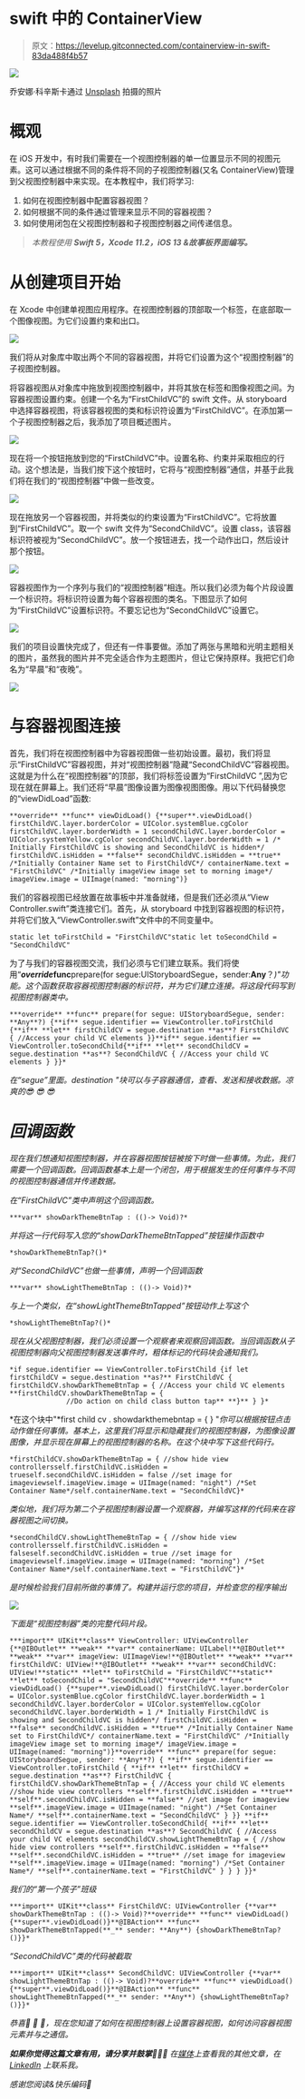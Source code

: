 # swift 中的 ContainerView

> 原文：<https://levelup.gitconnected.com/containerview-in-swift-83da488f4b57>

![](img/b0e22c86ee16d7f57e6ff5bc767678e2.png)

乔安娜·科辛斯卡通过 [Unsplash](https://unsplash.com/) 拍摄的照片

# 概观

在 iOS 开发中，有时我们需要在一个视图控制器的单一位置显示不同的视图元素。这可以通过根据不同的条件将不同的子视图控制器(又名 ContainerView)管理到父视图控制器中来实现。在本教程中，我们将学习:

1.  如何在视图控制器中配置容器视图？
2.  如何根据不同的条件通过管理来显示不同的容器视图？
3.  如何使用闭包在父视图控制器和子视图控制器之间传递信息。

> *本教程使用* ***Swift 5，Xcode 11.2，iOS 13 &故事板界面编写。***

# 从创建项目开始

在 Xcode 中创建单视图应用程序。在视图控制器的顶部取一个标签，在底部取一个图像视图。为它们设置约束和出口。

![](img/607d5f8ae40f169b2f25e08d1fae2d4b.png)

我们将从对象库中取出两个不同的容器视图，并将它们设置为这个“视图控制器”的子视图控制器。

将容器视图从对象库中拖放到视图控制器中，并将其放在标签和图像视图之间。为容器视图设置约束。创建一个名为“FirstChildVC”的 swift 文件。从 storyboard 中选择容器视图，将该容器视图的类和标识符设置为“FirstChildVC”。在添加第一个子视图控制器之后，我添加了项目概述图片。

![](img/677d1fa1c653f5fc41a05e2a88480410.png)

现在将一个按钮拖放到您的“FirstChildVC”中。设置名称、约束并采取相应的行动。这个想法是，当我们按下这个按钮时，它将与“视图控制器”通信，并基于此我们将在我们的“视图控制器”中做一些改变。

![](img/a5795ad9d20f8d4ed90098e7432056bb.png)

现在拖放另一个容器视图，并将类似的约束设置为“FirstChildVC”。它将放置到“FirstChildVC”。取一个 swift 文件为“SecondChildVC”。设置 class，该容器标识符被视为“SecondChildVC”。放一个按钮进去，找一个动作出口，然后设计那个按钮。

![](img/71a2ee47de5531ec389a6321132d5863.png)

容器视图作为一个序列与我们的“视图控制器”相连。所以我们必须为每个片段设置一个标识符。将标识符设置为每个容器视图的类名。下图显示了如何为“FirstChildVC”设置标识符。不要忘记也为“SecondChildVC”设置它。

![](img/e69da101a94ab21dc4155eb92016512e.png)

我们的项目设置快完成了，但还有一件事要做。添加了两张与黑暗和光明主题相关的图片，虽然我的图片并不完全适合作为主题图片，但让它保持原样。我把它们命名为“早晨”和“夜晚”。

![](img/d202e9e222b10cdd800f41acbdc768a8.png)

# 与容器视图连接

首先，我们将在视图控制器中为容器视图做一些初始设置。最初，我们将显示“FirstChildVC”容器视图，并对“视图控制器”隐藏“SecondChildVC”容器视图。这就是为什么在“视图控制器”的顶部，我们将标签设置为“FirstChildVC ”,因为它现在就在屏幕上。我们还将“早晨”图像设置为图像视图图像。用以下代码替换您的“viewDidLoad”函数:

```
**override** **func** viewDidLoad() {**super**.viewDidLoad() firstChildVC.layer.borderColor = UIColor.systemBlue.cgColor firstChildVC.layer.borderWidth = 1 secondChildVC.layer.borderColor = UIColor.systemYellow.cgColor secondChildVC.layer.borderWidth = 1 /* Initially FirstChildVC is showing and SecondChildVC is hidden*/ firstChildVC.isHidden = **false** secondChildVC.isHidden = **true** /*Initially Container Name set to FirstChildVC*/ containerName.text = "FirstChildVC" /*Initially imageView image set to morning image*/ imageView.image = UIImage(named: "morning")}
```

我们的容器视图已经放置在故事板中并准备就绪，但是我们还必须从“View Controller.swift”类连接它们。首先，从 storyboard 中找到容器视图的标识符，并将它们放入“ViewController.swift”文件中的不同变量中。

```
static let toFirstChild = "FirstChildVC"static let toSecondChild = "SecondChildVC"
```

为了与我们的容器视图交流，我们必须与它们建立联系。我们将使用“***override*******func****prepare(for segue:UIStoryboardSegue，sender:****Any****？*)"功能。这个函数获取容器视图控制器的标识符，并为它们建立连接。将这段代码写到视图控制器类中。*

```
***override** **func** prepare(for segue: UIStoryboardSegue, sender: **Any**?) {**if** segue.identifier == ViewController.toFirstChild {**if** **let** firstChildCV = segue.destination **as**? FirstChildVC { //Access your child VC elements }}**if** segue.identifier == ViewController.toSecondChild{**if** **let** secondChildCV = segue.destination **as**? SecondChildVC { //Access your child VC elements } }}*
```

*在“segue”里面。destination "块可以与子容器通信，查看、发送和接收数据。凉爽的😎 😎 😎*

# *回调函数*

*现在我们想通知视图控制器，并在容器视图按钮被按下时做一些事情。为此，我们需要一个回调函数。回调函数基本上是一个闭包，用于根据发生的任何事件与不同的视图控制器通信并传递数据。*

*在“FirstChildVC”类中声明这个回调函数。*

```
***var** showDarkThemeBtnTap : (()-> Void)?*
```

*并将这一行代码写入您的“showDarkThemeBtnTapped”按钮操作函数中*

```
*showDarkThemeBtnTap?()*
```

*对“SecondChildVC”也做一些事情，声明一个回调函数*

```
***var** showLightThemeBtnTap : (()-> Void)?*
```

*与上一个类似，在“showLightThemeBtnTapped”按钮动作上写这个*

```
*showLightThemeBtnTap?()*
```

*现在从父视图控制器，我们必须设置一个观察者来观察回调函数。当回调函数从子视图控制器向父视图控制器发送事件时，粗体标记的代码块会通知我们。*

```
*if segue.identifier == ViewController.toFirstChild {if let firstChildCV = segue.destination **as?** FirstChildVC { firstChildCV.showDarkThemeBtnTap = { //Access your child VC elements **firstChildCV.showDarkThemeBtnTap = {
              //Do action on child class button tap** **}** } }*
```

*在这个块中"*first child cv . showdarkthemebntap = { } "*你可以根据按钮点击动作做任何事情。基本上，这里我们将显示和隐藏我们的视图控制器，为图像设置图像，并显示现在屏幕上的视图控制器的名称。在这个块中写下这些代码行。*

```
*firstChildCV.showDarkThemeBtnTap = { //show hide view controllersself.firstChildVC.isHidden = trueself.secondChildVC.isHidden = false //set image for imageviewself.imageView.image = UIImage(named: "night") /*Set Container Name*/self.containerName.text = "SecondChildVC}*
```

*类似地，我们将为第二个子视图控制器设置一个观察器，并编写这样的代码来在容器视图之间切换。*

```
*secondChildCV.showLightThemeBtnTap = { //show hide view controllersself.firstChildVC.isHidden = falseself.secondChildVC.isHidden = true //set image for imageviewself.imageView.image = UIImage(named: "morning") /*Set Container Name*/self.containerName.text = "FirstChildVC"}*
```

*是时候检验我们目前所做的事情了。构建并运行您的项目，并检查您的程序输出*

*![](img/47c3e96846d20478d1bbb1427a305e5e.png)*

*下面是“视图控制器”类的完整代码片段。*

```
***import** UIKit**class** ViewController: UIViewController {**@IBOutlet** **weak** **var** containerName: UILabel!**@IBOutlet** **weak** **var** imageView: UIImageView!**@IBOutlet** **weak** **var** firstChildVC: UIView!**@IBOutlet** **weak** **var** secondChildVC: UIView!**static** **let** toFirstChild = "FirstChildVC"**static** **let** toSecondChild = "SecondChildVC"**override** **func** viewDidLoad() {**super**.viewDidLoad() firstChildVC.layer.borderColor = UIColor.systemBlue.cgColor firstChildVC.layer.borderWidth = 1 secondChildVC.layer.borderColor = UIColor.systemYellow.cgColor secondChildVC.layer.borderWidth = 1 /* Initially FirstChildVC is showing and SecondChildVC is hidden*/ firstChildVC.isHidden = **false** secondChildVC.isHidden = **true** /*Initially Container Name set to FirstChildVC*/ containerName.text = "FirstChildVC" /*Initially imageView image set to morning image*/ imageView.image = UIImage(named: "morning")}**override** **func** prepare(for segue: UIStoryboardSegue, sender: **Any**?) { **if** segue.identifier == ViewController.toFirstChild { **if** **let** firstChildCV = segue.destination **as**? FirstChildVC { firstChildCV.showDarkThemeBtnTap = { //Access your child VC elements //show hide view controllers **self**.firstChildVC.isHidden = **true** **self**.secondChildVC.isHidden = **false** //set image for imageview **self**.imageView.image = UIImage(named: "night") /*Set Container Name*/ **self**.containerName.text = "SecondChildVC" } }} **if** segue.identifier == ViewController.toSecondChild{ **if** **let** secondChildCV = segue.destination **as**? SecondChildVC { //Access your child VC elements secondChildCV.showLightThemeBtnTap = { //show hide view controllers **self**.firstChildVC.isHidden = **false** **self**.secondChildVC.isHidden = **true** //set image for imageview **self**.imageView.image = UIImage(named: "morning") /*Set Container Name*/ **self**.containerName.text = "FirstChildVC" } } } }}*
```

*我们的“第一个孩子”班级*

```
***import** UIKit**class** FirstChildVC: UIViewController {**var** showDarkThemeBtnTap : (()-> Void)?**override** **func** viewDidLoad() {**super**.viewDidLoad()}**@IBAction** **func** showDarkThemeBtnTapped(**_** sender: **Any**) {showDarkThemeBtnTap?()}}*
```

*“SecondChildVC”类的代码被截取*

```
***import** UIKit**class** SecondChildVC: UIViewController {**var** showLightThemeBtnTap : (()-> Void)?**override** **func** viewDidLoad() {**super**.viewDidLoad()}**@IBAction** **func** showLightThemeBtnTapped(**_** sender: **Any**) {showLightThemeBtnTap?()}}*
```

*恭喜🎉 🎉 🎉，现在您知道了如何在视图控制器上设置容器视图，如何访问容器视图元素并与之通信。*

***如果你觉得这篇文章有用，请分享并鼓掌**👏👏👏
在[媒体](https://medium.com/@arifulislam14)上查看我的其他文章，在 [LinkedIn](https://www.linkedin.com/in/arifparvez14/) 上联系我。*

*感谢您阅读&快乐编码🙂*